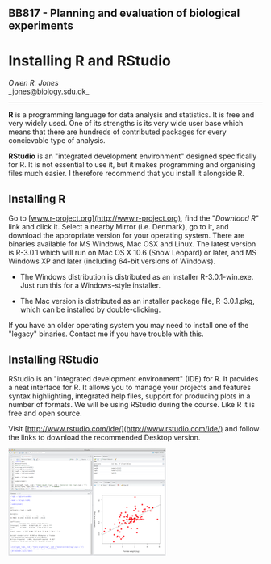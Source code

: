 BB817 - Planning and evaluation of biological experiments
-------------------------
  
  
Installing R and RStudio
========================================================
  
  *Owen R. Jones*  
  _jones@biology.sdu.dk_

------
  
  
**R** is a programming language for data analysis and statistics. It is free and very widely used. One of its strengths is its very wide user base which means that there are hundreds of contributed packages for every concievable type of analysis. 

**RStudio** is an "integrated development environment" designed specifically for R. It is not essential to use it, but it makes programming and organising files much easier. I therefore recommend that you install it alongside R.




Installing R
-------------------------
  
  Go to [www.r-project.org](http://www.r-project.org), find the "*Download R*" link and click it. Select a nearby Mirror (i.e. Denmark), go to it, and download the appropriate version for your operating system. There are binaries available for MS Windows, Mac OSX and Linux. The latest version is R-3.0.1 which will run on Mac OS X 10.6 (Snow Leopard) or later, and MS Windows XP and later (including 64-bit versions of Windows).

* The Windows distribution is distributed as an installer R-3.0.1-win.exe.  Just
run this for a Windows-style installer.

* The Mac version is distributed as an installer package file, R-3.0.1.pkg, which can be installed by double-clicking.

If you have an older operating system you may need to install one of the "legacy" binaries. Contact me if you have trouble with this.

Installing RStudio
-------------------------
  
  
  RStudio is an "integrated development environment" (IDE) for R. It provides a neat interface for R. It allows you to manage your projects and features syntax highlighting, integrated help files, support for producing plots in a number of formats. We will be using RStudio during the course. Like R it is free and open source.

Visit [http://www.rstudio.com/ide/](http://www.rstudio.com/ide/) and follow the links to download the recommended Desktop version.


![R Studio](figure/rstudioSmall.png)





